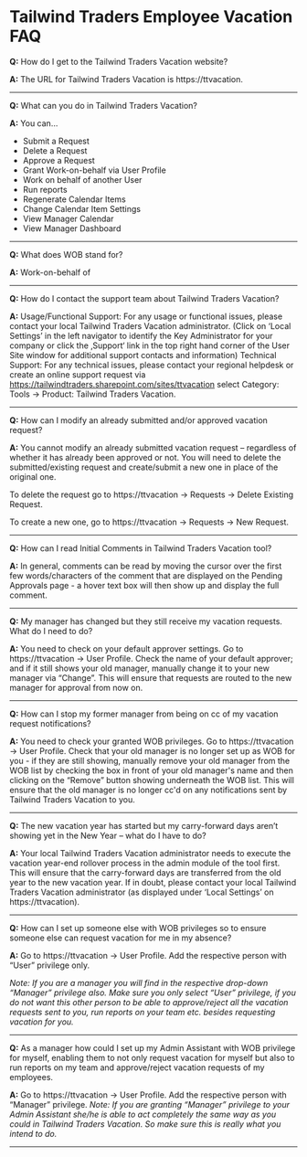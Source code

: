 # Tailwind Traders Employee Vacation FAQ 

**Q:** How do I get to the Tailwind Traders Vacation website?

**A:** The URL for Tailwind Traders Vacation is https://ttvacation.

----------------------------------------

**Q:** What can you do in Tailwind Traders Vacation?

**A:** You can…
* Submit a Request
* Delete a Request
* Approve a Request
* Grant Work-on-behalf via User Profile
* Work on behalf of another User
* Run reports
* Regenerate Calendar Items
* Change Calendar Item Settings
* View Manager Calendar
* View Manager Dashboard

-------------------------

**Q:** What does WOB stand for?

**A:** Work-on-behalf of

------------------------

**Q:** How do I contact the support team about Tailwind Traders Vacation?

**A:** Usage/Functional Support: For any usage or functional issues, please contact your local Tailwind Traders Vacation administrator. (Click on ‘Local Settings’ in the left navigator to identify the Key Administrator for your company or click the ‚Support‘ link in the top right hand corner of the User Site window for additional support contacts and information)
Technical Support: For any technical issues, please contact your regional helpdesk or create an online support request via https://tailwindtraders.sharepoint.com/sites/ttvacation select Category: Tools → Product: Tailwind Traders Vacation.

-----------------------------------

**Q:** How can I modify an already submitted and/or approved vacation request?

**A:** You cannot modify an already submitted vacation request – regardless of whether it has already been approved or not. You will need to delete the submitted/existing request and create/submit a new one in place of the original one.

To delete the request go to https://ttvacation -> Requests -> Delete Existing Request.

To create a new one, go to https://ttvacation -> Requests -> New Request.

----------------------------------

**Q:** How can I read Initial Comments in Tailwind Traders Vacation tool?

**A:** In general, comments can be read by moving the cursor over the first few words/characters of the comment that are displayed on the Pending Approvals page - a hover text box will then show up and display the full comment.

------------------------------------

**Q:** My manager has changed but they still receive my vacation requests. What do I need to do?

**A:** You need to check on your default approver settings. Go to https://ttvacation -> User Profile. Check the name of your default approver; and if it still shows your old manager, manually change it to your new manager via “Change”. This will ensure that requests are routed to the new manager for approval from now on.

------------------------------------ 

**Q:** How can I stop my former manager from being on cc of my vacation request notifications?

**A:** You need to check your granted WOB privileges. Go to https://ttvacation -> User Profile. Check that your old manager is no longer set up as WOB for you - if they are still showing, manually remove your old manager from the WOB list by checking the box in front of your old manager's name and then clicking on the “Remove” button showing underneath the WOB list. This will ensure that the old manager is no longer cc'd on any notifications sent by Tailwind Traders Vacation to you.

--------------------------------------

**Q:** The new vacation year has started but my carry-forward days aren’t showing yet in the New Year – what do I have to do?

**A:** Your local Tailwind Traders Vacation administrator needs to execute the vacation year-end rollover process in the admin module of the tool first. This will ensure that the carry-forward days are transferred from the old year to the new vacation year. If in doubt, please contact your local Tailwind Traders Vacation administrator (as displayed under ‘Local Settings’ on https://ttvacation).

---------------------------------------

**Q:** How can I set up someone else with WOB privileges so to ensure someone else can request vacation for me in my absence?

**A:** Go to https://ttvacation -> User Profile. Add the respective person with “User” privilege only.

*Note: If you are a manager you will find in the respective drop-down “Manager” privilege also. Make sure you only select “User” privilege, if you do not want this other person to be able to approve/reject all the vacation requests sent to you, run reports on your team etc. besides requesting vacation for you.*

----------------------------------

**Q:** As a manager how could I set up my Admin Assistant with WOB privilege for myself, enabling them to not only request vacation for myself but also to run reports on my team and approve/reject vacation requests of my employees.

**A:** Go to https://ttvacation -> User Profile. Add the respective person with “Manager” privilege.
*Note: If you are granting “Manager” privilege to your Admin Assistant she/he is able to act completely the same way as you could in Tailwind Traders Vacation. So make sure this is really what you intend to do.*

--------------------------------------
